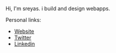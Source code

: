 
Hi, I'm sreyas.
i build and design webapps.


Personal links:
- [Website](sreyascheviri.vercel.app)
- [Twitter](https://x.com/sreyascheviri)
- [Linkedin](https://www.linkedin.com/in/sreyascheviri)

